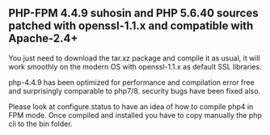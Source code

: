 ## PHP-FPM 4.4.9 suhosin and PHP 5.6.40 sources patched with openssl-1.1.x and compatible with Apache-2.4+

You just need to download the tar.xz package and compile it as usual,
it will work smoothly on the modern OS with
openssl-1.1.x as default SSL libraries.

php-4.4.9 has been optimized for performance and compilation error free and surprisingly
comparable to php7/8. security bugs have been fixed also.

Please look at configure.status to have an idea of how to compile php4 in FPM mode.
Once compiled and installed you have to copy manually the php cli to the bin folder.
